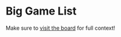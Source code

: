 # Big Game List
Make sure to [visit the board](https://github.com/users/monotiller/projects/3) for full context!

